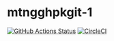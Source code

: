# mtngghpkgit-1

[![GitHub Actions Status](https://github.com/zytx800/mtngghpkgit-1/workflows/CI/badge.svg)](https://github.com/zytx800/mtngghpkgit-1/actions)
[![CircleCI](https://circleci.com/gh/zytx800/mtngghpkgit-1.svg?style=svg)](https://circleci.com/gh/zytx800/mtngghpkgit-1)
